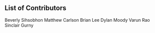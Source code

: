 ## List of Contributors
Beverly Sihsobhon
Matthew Carlson
Brian Lee
Dylan Moody
Varun Rao
Sinclair Gurny
